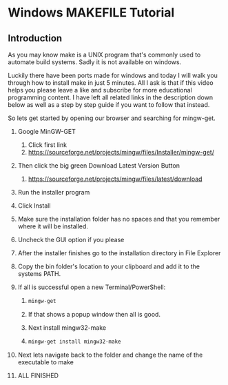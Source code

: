 # Windows MAKEFILE Tutorial

## Introduction

As you may know make is a UNIX program that's commonly used to automate build systems. Sadly it is not available on windows.

Luckily there have been ports made for windows and today I will walk you through how to install make in just 5 minutes. All I ask is that if this video helps you please leave a like and subscribe for more educational programming content. I have left all related links in the description down below as well as a step by step guide if you want to follow that instead.

 So lets get started by opening our browser and searching for mingw-get.



1) Google MinGW-GET

   1) Click first link
   2) https://sourceforge.net/projects/mingw/files/Installer/mingw-get/

2) Then click the big green Download Latest Version Button

   1) https://sourceforge.net/projects/mingw/files/latest/download

3) Run the installer program

4) Click Install 

5) Make sure the installation folder has no spaces and that you remember where it will be installed.

6) Uncheck the GUI option if you please

7) After the installer finishes go to the installation directory in File Explorer

8) Copy the bin folder's location to your clipboard and add it to the systems PATH.

9) If all is successful open a new Terminal/PowerShell:

   1) ```bash
      mingw-get
      ```

   2) If that shows a popup window then all is good.

   3) Next install mingw32-make 

   4) ```bash
      mingw-get install mingw32-make
      ```

10) Next lets navigate back to the folder and change the name of the executable to make
11) ALL FINISHED
